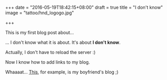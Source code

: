 +++
date = "2016-05-19T18:42:15+08:00"
draft = true
title = "I don't know"
image = "tattoo/hnd_logogo.jpg"

+++

This is my first blog post about... 

... I don't know what it is about. It's about **I don't know**.

Actually, I don't have to reload the server :)

Now I know how to add links to my blog.

Whaaaat... [This](http://tronenko.net), for example, is my boyfriend's blog ;)